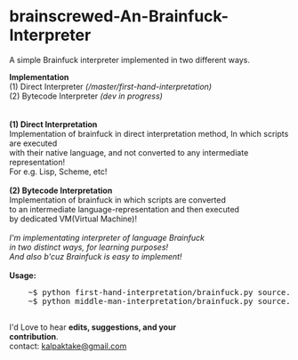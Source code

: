 # brainscrewed-An-Brainfuck-Interpreter
A simple Brainfuck interpreter implemented in two different ways.  <br/>

<strong>Implementation </strong>  <br/>
(1) Direct Interpreter  <i>(/master/first-hand-interpretation)</i>   <br/>
(2) Bytecode Interpreter  <i>(dev in progress)</i>              <br/>
<br/>
<br/>
<strong>(1) Direct Interpretation  </strong>   <br/>
Implementation of brainfuck in direct interpretation method, In which scripts are executed   <br/>
with their native language, and not converted to any intermediate representation!  <br/>
For e.g. Lisp, Scheme, etc!   <br/>
<br/>
<strong>(2) Bytecode Interpretation   </strong><br/>
Implementation of brainfuck in which scripts are converted    <br/>
to an intermediate language-representation and then executed    <br/>
by dedicated VM(Virtual Machine)!     <br/>
<br/>
<i>I'm implementating interpreter of language Brainfuck    <br/>
in two distinct ways, for learning purposes!    <br/>
And also b'cuz Brainfuck is easy to implement!     </i><br/>
<br/>
<strong>Usage:</strong> <br/>
<pre>
    ~$ python first-hand-interpretation/brainfuck.py source.bf
    ~$ python middle-man-interpretation/brainfuck.py source.bf
    
</pre>

I'd Love to hear <b>edits, suggestions, and your   <br/>
contribution</b>.  <br/>
contact: kalpaktake@gmail.com
